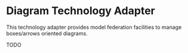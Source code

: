# Diagram Technology Adapter

This technology adapter provides model federation facilities to manage boxes/arrows oriented diagrams.

<screenshot>

TODO

